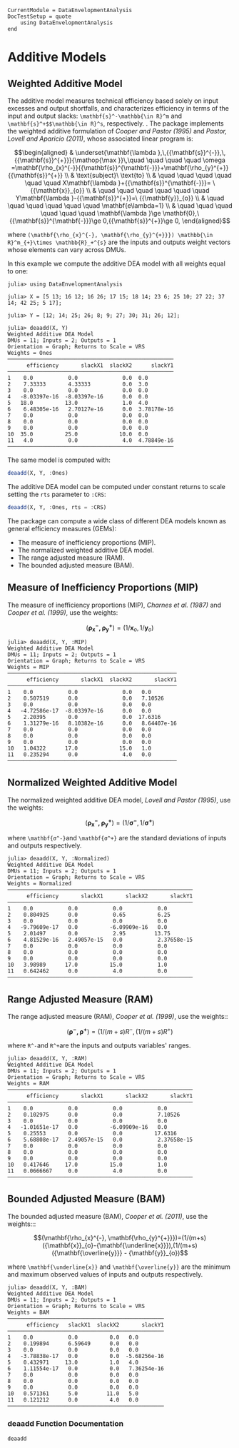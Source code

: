 ```@meta
CurrentModule = DataEnvelopmentAnalysis
DocTestSetup = quote
    using DataEnvelopmentAnalysis
end
```

# Additive Models

## Weighted Additive Model

The additive model measures technical efficiency based solely on input excesses and output shortfalls, and characterizes efficiency in terms of the input and output slacks: ``\mathbf{s}^-\mathbb{\in R}^m`` and ``\mathbf{s}^+$$\mathbb{\in R}^s``, respectively.
. The package implements the weighted additive formulation of *Cooper and Pastor (1995)* and *Pastor, Lovell and Aparicio (2011)*, whose associated linear program is:
```math
\begin{aligned}
  & \underset{\mathbf{\lambda },\,{{\mathbf{s}}^{-}},\,{{\mathbf{s}}^{+}}}{\mathop{\max }}\,\quad \quad \quad \quad \omega =\mathbf{\rho_{x}^{-}}{{\mathbf{s}}^{\mathbf{-}}}+\mathbf{\rho_{y}^{+}}{{\mathbf{s}}^{+}} \\
 & \text{subject}\ \text{to} \\
 & \quad \quad \quad \quad \quad \quad X\mathbf{\lambda }+{{\mathbf{s}}^{\mathbf{-}}}= \ {{\mathbf{x}}_{o}} \\
 & \quad \quad \quad \quad \quad \quad Y\mathbf{\lambda }-{{\mathbf{s}}^{+}}=\ {{\mathbf{y}}_{o}} \\
 & \quad \quad \quad \quad \quad \quad \mathbf{e\lambda=1} \\
 & \quad \quad \quad \quad \quad \quad \mathbf{\lambda }\ge \mathbf{0},\ {{\mathbf{s}}^{\mathbf{-}}}\ge 0,{{\mathbf{s}}^{+}}\ge 0, 
\end{aligned}
```

where ``(\mathbf{\rho_{x}^{-}, \mathbf{\rho_{y}^{+}}}) \mathbb{\in R}^m_{+}\times \mathbb{R}_+^{s}`` are the inputs and outputs weight vectors whose elements can vary across DMUs.

In this example we compute the additive DEA model with all weights equal to one:
```jldoctest 1
julia> using DataEnvelopmentAnalysis

julia> X = [5 13; 16 12; 16 26; 17 15; 18 14; 23 6; 25 10; 27 22; 37 14; 42 25; 5 17];

julia> Y = [12; 14; 25; 26; 8; 9; 27; 30; 31; 26; 12];

julia> deaadd(X, Y)
Weighted Additive DEA Model 
DMUs = 11; Inputs = 2; Outputs = 1
Orientation = Graph; Returns to Scale = VRS
Weights = Ones
────────────────────────────────────────────────────
      efficiency       slackX1  slackX2      slackY1
────────────────────────────────────────────────────
1    0.0           0.0              0.0  0.0
2    7.33333       4.33333          0.0  3.0
3    0.0           0.0              0.0  0.0
4   -8.03397e-16  -8.03397e-16      0.0  0.0
5   18.0          13.0              1.0  4.0
6    6.48305e-16   2.70127e-16      0.0  3.78178e-16
7    0.0           0.0              0.0  0.0
8    0.0           0.0              0.0  0.0
9    0.0           0.0              0.0  0.0
10  35.0          25.0             10.0  0.0
11   4.0           0.0              4.0  4.78849e-16
────────────────────────────────────────────────────
```

The same model is computed with:
```julia
deaadd(X, Y, :Ones)
```

The additive DEA model can be computed under constant returns to scale setting the
`rts` parameter to `:CRS`:
```julia
deaadd(X, Y, :Ones, rts = :CRS)
```

The package can compute a wide class of different DEA models known as general  efficiency measures (GEMs):
- The measure of inefficiency proportions (MIP).
- The normalized weighted additive DEA model.
- The range adjusted measure (RAM).
- The bounded adjusted  measure (BAM).

## Measure of Inefficiency Proportions (MIP)

The measure of inefficiency proportions (MIP), *Charnes et al. (1987)* and *Cooper et al. (1999)*, use the weights:
```math
(\mathbf{\rho_{x}^{-}, \mathbf{\rho_{y}^{+}}})=(1/{\mathbf{x}}_{o},1/{{\mathbf{y}}_{o}})
```
```jldoctest 1
julia> deaadd(X, Y, :MIP)
Weighted Additive DEA Model 
DMUs = 11; Inputs = 2; Outputs = 1
Orientation = Graph; Returns to Scale = VRS
Weights = MIP
─────────────────────────────────────────────────────
      efficiency       slackX1  slackX2       slackY1
─────────────────────────────────────────────────────
1    0.0           0.0              0.0   0.0
2    0.507519      0.0              0.0   7.10526
3    0.0           0.0              0.0   0.0
4   -4.72586e-17  -8.03397e-16      0.0   0.0
5    2.20395       0.0              0.0  17.6316
6    1.31279e-16   8.10382e-16      0.0   8.64407e-16
7    0.0           0.0              0.0   0.0
8    0.0           0.0              0.0   0.0
9    0.0           0.0              0.0   0.0
10   1.04322      17.0             15.0   1.0
11   0.235294      0.0              4.0   0.0
─────────────────────────────────────────────────────
```

## Normalized Weighted Additive Model

The normalized weighted additive DEA model, *Lovell and Pastor (1995)*, use the weights:
```math
(\mathbf{\rho_{x}^{-}, \mathbf{\rho_{y}^{+}}})=(1/{\mathbf{σ^-}},1/{{\mathbf{σ^+}}})
```
where ``\mathbf{σ^-}``and ``\mathbf{σ^+}`` are the standard deviations of inputs and outputs respectively.
```jldoctest 1
julia> deaadd(X, Y, :Normalized)
Weighted Additive DEA Model 
DMUs = 11; Inputs = 2; Outputs = 1
Orientation = Graph; Returns to Scale = VRS
Weights = Normalized
──────────────────────────────────────────────────────────
      efficiency       slackX1       slackX2       slackY1
──────────────────────────────────────────────────────────
1    0.0           0.0           0.0           0.0
2    0.804925      0.0           0.65          6.25
3    0.0           0.0           0.0           0.0
4   -9.79609e-17   0.0          -6.09909e-16   0.0
5    2.01497       0.0           2.95         13.75
6    4.81529e-16   2.49057e-15   0.0           2.37658e-15
7    0.0           0.0           0.0           0.0
8    0.0           0.0           0.0           0.0
9    0.0           0.0           0.0           0.0
10   3.98989      17.0          15.0           1.0
11   0.642462      0.0           4.0           0.0
──────────────────────────────────────────────────────────
```

## Range Adjusted Measure (RAM)

The range adjusted measure (RAM), *Cooper et al. (1999)*, use the weights::
```math
(\mathbf{\rho^{-}, \mathbf{\rho^{+}}})=(1/(m+s)R^-,(1/(m+s)R^+)
```
where ``R^-``and ``R^+``are the inputs and outputs variables' ranges.
```jldoctest 1
julia> deaadd(X, Y, :RAM)
Weighted Additive DEA Model 
DMUs = 11; Inputs = 2; Outputs = 1
Orientation = Graph; Returns to Scale = VRS
Weights = RAM
──────────────────────────────────────────────────────────
      efficiency       slackX1       slackX2       slackY1
──────────────────────────────────────────────────────────
1    0.0           0.0           0.0           0.0
2    0.102975      0.0           0.0           7.10526
3    0.0           0.0           0.0           0.0
4   -1.01651e-17   0.0          -6.09909e-16   0.0
5    0.25553       0.0           0.0          17.6316
6    5.68808e-17   2.49057e-15   0.0           2.37658e-15
7    0.0           0.0           0.0           0.0
8    0.0           0.0           0.0           0.0
9    0.0           0.0           0.0           0.0
10   0.417646     17.0          15.0           1.0
11   0.0666667     0.0           4.0           0.0
──────────────────────────────────────────────────────────
```

## Bounded Adjusted  Measure (BAM)
The bounded adjusted  measure (BAM), *Cooper et al. (2011)*, use the weights:::
```math
(\mathbf{\rho_{x}^{-}, \mathbf{\rho_{y}^{+}}})=(1/(m+s)({\mathbf{x}}_{o}-{\mathbf{\underline{x}}}),(1/(m+s)({\mathbf{\overline{y}}} - {\mathbf{y}}_{o})
```
where ``\mathbf{\underline{x}}`` and ``\mathbf{\overline{y}}`` are the minimum and maximum observed values of inputs and outputs respectively.
```jldoctest 1
julia> deaadd(X, Y, :BAM)
Weighted Additive DEA Model 
DMUs = 11; Inputs = 2; Outputs = 1
Orientation = Graph; Returns to Scale = VRS
Weights = BAM
─────────────────────────────────────────────────
      efficiency   slackX1  slackX2       slackY1
─────────────────────────────────────────────────
1    0.0           0.0          0.0   0.0
2    0.199894      6.59649      0.0   0.0
3    0.0           0.0          0.0   0.0
4   -3.78838e-17   0.0          0.0  -5.68256e-16
5    0.432971     13.0          1.0   4.0
6    1.11554e-17   0.0          0.0   7.36254e-16
7    0.0           0.0          0.0   0.0
8    0.0           0.0          0.0   0.0
9    0.0           0.0          0.0   0.0
10   0.571361      5.0         11.0   5.0
11   0.121212      0.0          4.0   0.0
─────────────────────────────────────────────────
```

### deaadd Function Documentation

```@docs
deaadd
```
